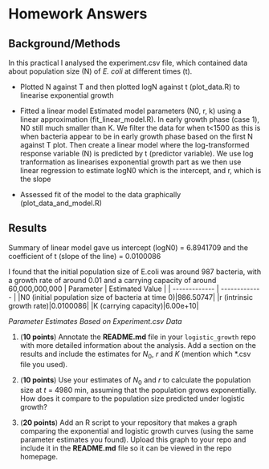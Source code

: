 # Homework Answers 

## Background/Methods

In this practical I analysed the experiment.csv file, which contained data about population size (N) of *E. coli* at different times (t). 

* Plotted N against T and then plotted logN against t (plot_data.R) to linearise exponential growth 

* Fitted a linear model Estimated model parameters (N0, r, k) using a linear approximation (fit_linear_model.R).
  In early growth phase (case 1), N0 still much smaller than K.
  We filter the data for when t<1500 as this is when bacteria appear to be in early growth phase based on the first N against T plot.
  Then create a linear model where the log-transformed response variable (N) is predicted by t (predictor variable).
  We use log tranformation as linearises exponential growth part as we then use linear regression to estimate logN0 which is the intercept, and r, which is the slope

* Assessed fit of the model to the data graphically (plot_data_and_model.R)

## Results 

Summary of linear model gave us intercept (logN0) = 6.8941709 and the coefficient of t (slope of the line) = 0.0100086


I found that the initial population size of E.coli was around 987 bacteria, with a growth rate of around 0.01 and a carrying capacity of around 60,000,000,000
| Parameter  | Estimated Value |
| ------------- | ------------- |
|N0 (initial population size of bacteria at time 0)|986.50747|
|r (intrinsic growth rate)|0.0100086|
|K (carrying capacity)|6.00e+10|

*Parameter Estimates Based on Experiment.csv Data*

1) (**10 points**) Annotate the **README.md** file in your `logistic_growth` repo with more detailed information about the analysis. Add a section on the results and include the estimates for $N_0$, $r$ and $K$ (mention which *.csv file you used).
   
2) (**10 points**) Use your estimates of $N_0$ and $r$ to calculate the population size at $t$ = 4980 min, assuming that the population grows exponentially. How does it compare to the population size predicted under logistic growth? 

3) (**20 points**) Add an R script to your repository that makes a graph comparing the exponential and logistic growth curves (using the same parameter estimates you found). Upload this graph to your repo and include it in the **README.md** file so it can be viewed in the repo homepage.
